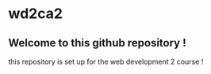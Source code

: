 # wd2ca2

## Welcome to this github repository !

this repository is set up for the web development 2 course !
